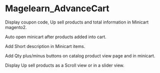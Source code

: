 # Magelearn_AdvanceCart
Display coupon code, Up sell products and total information in Minicart magento2.

Auto open minicart after products added into cart.

Add Short description in Minicart items.

Add Qty plus/minus buttons on catalog product view page and in minicart.

Display Up sell products as a Scroll view or in a slider view.
